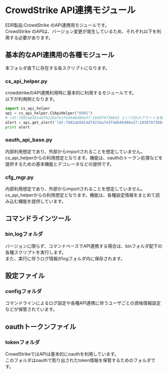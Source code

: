 # CrowdStrike API連携モジュール

EDR製品:CrowdStrike のAPI連携用モジュールです。  
CrowdStrike のAPIは、バージョン変更が発生しているため、それぞれ以下を利用する必要があります。  

## 基本的なAPI連携用の各種モジュール  

本フォルダ直下に存在する各スクリプトになります。  

### cs_api_helper.py

crowdstrikeのAPI連携利用時に基本的に利用するモジュールです。  
以下が利用例となります。
```python
import cs_api_helper
api = cs_api_helper.CSApiHelper("DGH1")
# ldt:7882ab5814d7421ba7e3f4db46d86e37:103079738842 というIDのアラートを取得
alert = api.get_alert('ldt:7882ab5814d7421ba7e3f4db46d86e37:103079738842') #return is dict
print alert
```

### oauth_api_base.py

内部利用想定であり、外部からimportされることを想定していません。  
cs_api_helperからの利用想定となります。機能は、oauthのトークン処理などを提供するための基本機能とデコレータなどの提供です。

### cfg_mgr.py

内部利用想定であり、外部からimportされることを想定していません。  
cs_api_helperからの利用想定となります。機能は、各種設定情報をまとめて読み込む機能を提供しています。

## コマンドラインツール
### bin,logフォルダ

バージョンに限らず、コマンドベースでAPI連携する場合は、binフォルダ配下の各種スクリプトを実行します。  
また、実行に伴うログ情報がlogフォルダ内に保存されます。

## 設定ファイル
### configフォルダ

コマンドラインによるログ設定や各種API連携に伴うユーザごとの資格情報設定などが保管されています。  

## oauthトークンファイル
### tokenフォルダ

CrowdStrikeではAPIは基本的にoauthを利用しています。  
このフォルダはoauthで割り出されたtoken情報を保管するためのフォルダです。
